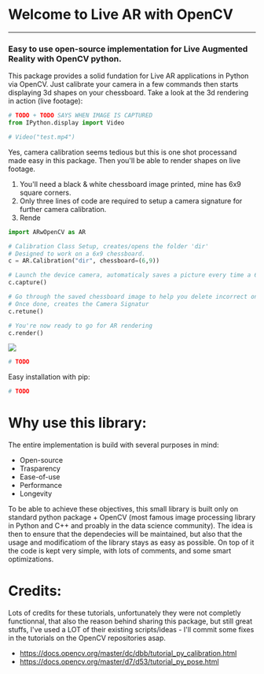# Welcome to Live AR with OpenCV
---
### Easy to use open-source implementation for Live Augmented Reality with OpenCV python.

This package provides a solid fundation for Live AR applications in Python via OpenCV. Just calibrate your camera in a few commands then starts displaying 3d shapes on your chessboard. Take a look at the 3d rendering in action (live footage):


```python
# TODO + TODO SAYS WHEN IMAGE IS CAPTURED
from IPython.display import Video

# Video("test.mp4")
```

Yes, camera calibration seems tedious but this is one shot processand made easy in this package. Then you'll be able to render shapes on live footage.
1. You'll need a black & white chessboard image printed, mine has 6x9 square corners. 
2. Only three lines of code are required to setup a camera signature for further camera calibration.
3. Rende


```python
import ARwOpenCV as AR

# Calibration Class Setup, creates/opens the folder 'dir'
# Designed to work on a 6x9 chessboard.
c = AR.Calibration("dir", chessboard=(6,9))

# Launch the device camera, automaticaly saves a picture every time a 6x9 chessboard is detected on the image
c.capture()

# Go through the saved chessboard image to help you delete incorrect ones
# Once done, creates the Camera Signatur
c.retune()

# You're now ready to go for AR rendering
c.render()
```

![](gif/capture.gif)


```python
# TODO
```

Easy installation with pip:


```python
# TODO
```

# Why use this library:
The entire implementation is build with several purposes in mind:

- Open-source
- Trasparency
- Ease-of-use
- Performance
- Longevity

To be able to achieve these objectives, this small library is built only on standard python package + OpenCV (most famous image processing library in Python and C++ and proably in the data science community). The idea is then to ensure that the dependecies will be maintained, but also that the usage and modificatiom of the library stays as easy as possible. On top of it the code is kept very simple, with lots of comments, and some smart optimizations.

# Credits:
Lots of credits for these tutorials, unfortunately they were not completly functionnal, that also the reason behind sharing this package, but still great stuffs, I've used a LOT of their existing scripts/ideas - I'll commit some fixes in the tutorials on the OpenCV repositories asap.
- https://docs.opencv.org/master/dc/dbb/tutorial_py_calibration.html
- https://docs.opencv.org/master/d7/d53/tutorial_py_pose.html
